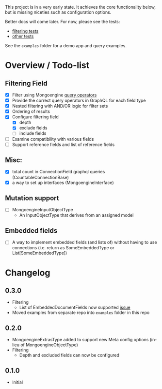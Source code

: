 This project is in a very early state. It achieves the core functionality below, but is missing niceties such as configuration options.

Better docs will come later. For now, please see the tests:
* [filtering tests](graphene_mongo_extras/filtering/tests)
* [other tests](graphene_mongo_extras/tests)

See the `examples` folder for a demo app and query examples.

# Overview / Todo-list

## Filtering Field
* [x] Filter using Mongoengine [query operators](http://docs.mongoengine.org/guide/querying.html#query-operators)
* [x] Provide the correct query operators in GraphQL for each field type
* [x] Nested filtering with AND/OR logic for filter sets
* [x] Ordering of results
* [x] Configure filtering field
    - [x] depth
    - [x] exclude fields
    - [ ] include fields
* [ ] Examine compatibility with various fields
* [ ] Support reference fields and list of reference fields

## Misc:
* [x] total count in ConnectionField graphql queries (CountableConnectionBase)
* [x] a way to set up interfaces (MongoengineInterface)

## Mutation support
* [ ] MongoengineInputObjectType
    - An InputObjectType that derives from an assigned model

## Embedded fields
* [ ] A way to implement embedded fields (and lists of) without having to use connections (i.e. return as SomeEmbeddedType or List[SomeEmbeddedType])

# Changelog

## 0.3.0
* Filtering 
    - List of EmbeddedDocumentFields now supported [issue](https://github.com/riverfr0zen/graphene-mongo-extras/issues/1)
* Moved examples from separate repo into `examples` folder in this repo

## 0.2.0
* MongoengineExtrasType added to support new Meta config options (in-lieu of MongoengineObjectType) 
* Filtering
    - Depth and excluded fields can now be configured


## 0.1.0
* Initial
